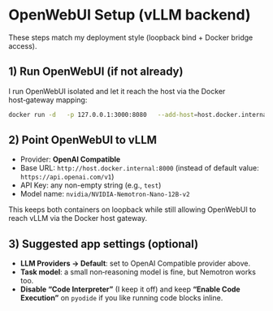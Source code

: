 # OpenWebUI Setup (vLLM backend)

These steps match my deployment style (loopback bind + Docker bridge access).

## 1) Run OpenWebUI (if not already)
I run OpenWebUI isolated and let it reach the host via the Docker host‑gateway mapping:

```bash
docker run -d   -p 127.0.0.1:3000:8080   --add-host=host.docker.internal:host-gateway   -v open-webui:/app/backend/data   --name open-webui --restart always   ghcr.io/open-webui/open-webui:v0.6.25
```

## 2) Point OpenWebUI to vLLM

- Provider: **OpenAI Compatible**
- Base URL: `http://host.docker.internal:8000` (instead of default value: `https://api.openai.com/v1`)
- API Key: any non-empty string (e.g., `test`)
- Model name: `nvidia/NVIDIA-Nemotron-Nano-12B-v2`

This keeps both containers on loopback while still allowing OpenWebUI to reach vLLM via the Docker host gateway.

## 3) Suggested app settings (optional)

- **LLM Providers → Default**: set to OpenAI Compatible provider above.
- **Task model**: a small non‑reasoning model is fine, but Nemotron works too.
- **Disable “Code Interpreter”** (I keep it off) and keep **“Enable Code Execution”** on `pyodide` if you like running code blocks inline.
